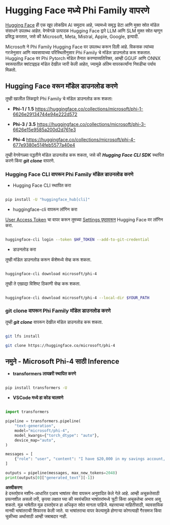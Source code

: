 # **Hugging Face मध्ये Phi Family वापरणे**

[Hugging Face](https://huggingface.co/) ही एक खूप लोकप्रिय AI समुदाय आहे, ज्यामध्ये समृद्ध डेटा आणि मुक्त स्रोत मॉडेल संसाधने उपलब्ध आहेत. वेगवेगळे उत्पादक Hugging Face द्वारे LLM आणि SLM मुक्त स्रोत म्हणून प्रसिद्ध करतात, जसे की Microsoft, Meta, Mistral, Apple, Google, इत्यादी.

Microsoft ने Phi Family Hugging Face वर उपलब्ध करून दिली आहे. विकसक त्यांच्या गरजेनुसार आणि व्यवसायाच्या परिस्थितीनुसार Phi Family चे मॉडेल डाउनलोड करू शकतात. Hugging Face वर Phi Pytorch मॉडेल तैनात करण्याव्यतिरिक्त, आम्ही GGUF आणि ONNX स्वरूपातील क्वांटाइझ्ड मॉडेल देखील जारी केली आहेत, ज्यामुळे अंतिम वापरकर्त्यांना निवडीचा पर्याय मिळतो.

## **Hugging Face वरून मॉडेल डाउनलोड करणे**

तुम्ही खालील लिंकद्वारे Phi Family चे मॉडेल डाउनलोड करू शकता:

-  **Phi-1 / 1.5** https://huggingface.co/collections/microsoft/phi-1-6626e29134744e94e222d572

-  **Phi-3 / 3.5** https://huggingface.co/collections/microsoft/phi-3-6626e15e9585a200d2d761e3

-  **Phi-4** https://huggingface.co/collections/microsoft/phi-4-677e9380e514feb5577a40e4

तुम्ही वेगवेगळ्या पद्धतीने मॉडेल डाउनलोड करू शकता, जसे की ***Hugging Face CLI SDK*** स्थापित करणे किंवा ***git clone*** वापरणे.

### **Hugging Face CLI वापरून Phi Family मॉडेल डाउनलोड करणे**

- Hugging Face CLI स्थापित करा

```bash

pip install -U "huggingface_hub[cli]"

```

- huggingface-cli वापरून लॉगिन करा

[User Access Token](https://huggingface.co/docs/hub/security-tokens) चा वापर करून तुमच्या [Settings पृष्ठावरून](https://huggingface.co/settings/tokens) Hugging Face वर लॉगिन करा.

```bash

huggingface-cli login --token $HF_TOKEN --add-to-git-credential

```

- डाउनलोड करा

तुम्ही मॉडेल डाउनलोड करून कॅशेमध्ये सेव्ह करू शकता.

```bash

huggingface-cli download microsoft/phi-4

```

तुम्ही ते एखाद्या विशिष्ट ठिकाणी सेव्ह करू शकता.

```bash

huggingface-cli download microsoft/phi-4 --local-dir $YOUR_PATH

```

### **git clone वापरून Phi Family मॉडेल डाउनलोड करणे**

तुम्ही ***git clone*** वापरून देखील मॉडेल डाउनलोड करू शकता.

```bash

git lfs install

git clone https://huggingface.co/microsoft/phi-4

```

## **नमुने - Microsoft Phi-4 साठी Inference**

- **transformers लायब्ररी स्थापित करणे**

```bash

pip install transformers -U

```

- **VSCode मध्ये हा कोड चालवणे**

```python

import transformers

pipeline = transformers.pipeline(
    "text-generation",
    model="microsoft/phi-4",
    model_kwargs={"torch_dtype": "auto"},
    device_map="auto",
)

messages = [
    {"role": "user", "content": "I have $20,000 in my savings account, where I receive a 4% profit per year and payments twice a year. Can you please tell me how long it will take for me to become a millionaire? Also, can you please explain the math step by step as if you were explaining it to an uneducated person?"},
]

outputs = pipeline(messages, max_new_tokens=2048)
print(outputs[0]["generated_text"][-1])

```

**अस्वीकरण**:  
हे दस्तऐवज मशीन-आधारित एआय भाषांतर सेवा वापरून अनुवादित केले गेले आहे. आम्ही अचूकतेसाठी प्रयत्नशील असलो तरी, कृपया लक्षात घ्या की स्वयंचलित भाषांतरांमध्ये त्रुटी किंवा अचूकतेचा अभाव असू शकतो. मूळ भाषेतील मूळ दस्तऐवज हा अधिकृत स्रोत मानला पाहिजे. महत्त्वाच्या माहितीसाठी, व्यावसायिक मानवी भाषांतराची शिफारस केली जाते. या भाषांतराचा वापर केल्यामुळे होणाऱ्या कोणत्याही गैरसमज किंवा चुकीच्या अर्थासाठी आम्ही जबाबदार नाही.